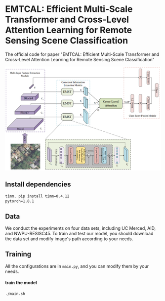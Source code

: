 # EMTCAL: Efficient Multi-Scale Transformer and Cross-Level Attention Learning for Remote Sensing Scene Classification

The official code for paper "EMTCAL: Efficient Multi-Scale Transformer and Cross-Level Attention Learning for Remote Sensing Scene Classification"

<img src="https://github.com/TangXu-Group/Remote-Sensing-Images-Classification/blob/main/EMTCAL/image/framework.jpg" width="800px">



## Install dependencies
    timm, pip install timm=0.4.12
    pytorch=1.8.1
## Data
We conduct the experiments on four data sets, including UC Merced, AID, and NWPU-RESISC45. To train and test our model, you should 
    download the data set and modify image's path according to your needs.
## Training
All the configurations are in `main.py`, and you can modify them by your needs.

#### train the model
    ./main.sh


